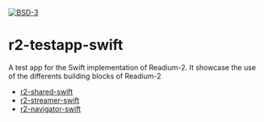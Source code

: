[![BSD-3](https://img.shields.io/badge/License-BSD--3-brightgreen.svg)](https://opensource.org/licenses/BSD-3-Clause)
# r2-testapp-swift

A test app for the Swift implementation of Readium-2.
It showcase the use of the differents building blocks of Readium-2

- [r2-shared-swift](https://github.com/readium/r2-shared-swift)
- [r2-streamer-swift](https://github.com/readium/r2-streamer-swift/blob/master/README.md)
- [r2-navigator-swift](https://github.com/readium/r2-navigator-swift/blob/master/README.md)
